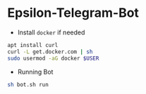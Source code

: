 # Epsilon-Telegram-Bot

* Install `docker` if needed

```bash
apt install curl
curl -L get.docker.com | sh
sudo usermod -aG docker $USER
```

* Running Bot

```bash
sh bot.sh run
```